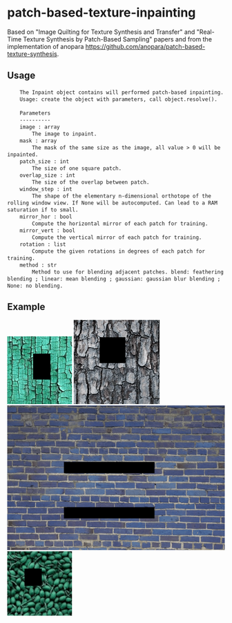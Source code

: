 # patch-based-texture-inpainting

Based on "Image Quilting for Texture Synthesis and Transfer" and "Real-Time Texture Synthesis by Patch-Based Sampling" papers and from the implementation of anopara https://github.com/anopara/patch-based-texture-synthesis.

## Usage
```
    The Inpaint object contains will performed patch-based inpainting.
    Usage: create the object with parameters, call object.resolve().

    Parameters
    ----------
    image : array
        The image to inpaint.
    mask : array
        The mask of the same size as the image, all value > 0 will be inpainted.
    patch_size : int
        The size of one square patch.
    overlap_size : int
        The size of the overlap between patch.
    window_step : int
        The shape of the elementary n-dimensional orthotope of the rolling window view. If None will be autocomputed. Can lead to a RAM saturation if to small.
    mirror_hor : bool
        Compute the horizontal mirror of each patch for training.
    mirror_vert : bool
        Compute the vertical mirror of each patch for training.
    rotation : list
        Compute the given rotations in degrees of each patch for training.
    method : str
        Method to use for blending adjacent patches. blend: feathering blending ; linear: mean blending ; gaussian: gaussian blur blending ; None: no blending.
```


## Example
![alt text](assets/2.gif)
![alt text](assets/3.gif)
![alt text](assets/4.gif)
![alt text](assets/1.gif)


